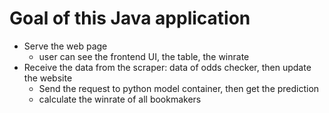 # Goal of this Java application
- Serve the web page
    - user can see the frontend UI, the table, the winrate
- Receive the data from the scraper: data of odds checker, then update the website
    - Send the request to python model container, then get the prediction
    - calculate the winrate of all bookmakers
